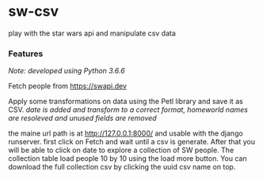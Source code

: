 # sw-csv
 play with the star wars api and manipulate csv data 
 
 
 ### Features

*Note: developed using Python 3.6.6*

Fetch people from https://swapi.dev

Apply some transformations on data using the Petl library and save it as CSV.
*date is added and transform to a correct format, homeworld names are resoleved and unused fields are removed*

the maine url path is at http://127.0.0.1:8000/ and usable with the django runserver.
first click on Fetch and wait until a csv is generate.
After that you will be able to click on date to explore a collection of SW people. 
The collection table load people 10 by 10 using the load more button.
You can download the full collection csv by clicking the uuid csv name on top. 
